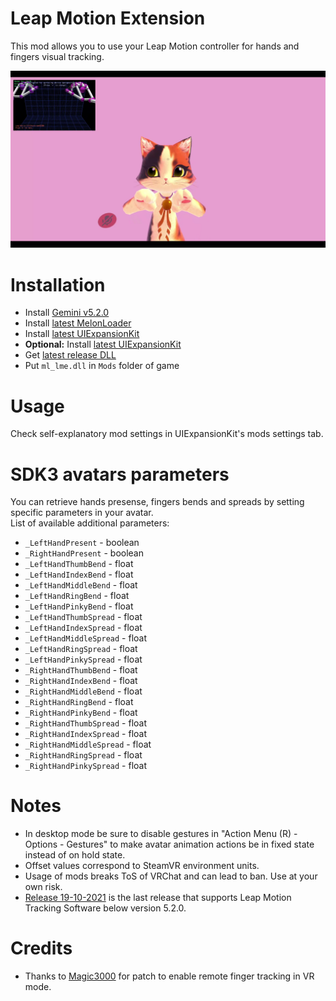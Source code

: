 # Leap Motion Extension
This mod allows you to use your Leap Motion controller for hands and fingers visual tracking.

[![](.github/img_01.png)](https://youtu.be/ALDBcI9yCyM)

# Installation
* Install [Gemini v5.2.0](https://developer.leapmotion.com/tracking-software-download)
* Install [latest MelonLoader](https://github.com/LavaGang/MelonLoader)
* Install [latest UIExpansionKit](https://github.com/knah/VRCMods)
* **Optional:** Install [latest UIExpansionKit](https://github.com/knah/VRCMods)
* Get [latest release DLL](../../../releases/latest)
* Put `ml_lme.dll` in `Mods` folder of game

# Usage
Check self-explanatory mod settings in UIExpansionKit's mods settings tab.

# SDK3 avatars parameters
You can retrieve hands presense, fingers bends and spreads by setting specific parameters in your avatar.  
List of available additional parameters:
* `_LeftHandPresent` - boolean
* `_RightHandPresent` - boolean
* `_LeftHandThumbBend` - float
* `_LeftHandIndexBend` - float
* `_LeftHandMiddleBend` - float
* `_LeftHandRingBend` - float
* `_LeftHandPinkyBend` - float
* `_LeftHandThumbSpread` - float
* `_LeftHandIndexSpread` - float
* `_LeftHandMiddleSpread` - float
* `_LeftHandRingSpread` - float
* `_LeftHandPinkySpread` - float
* `_RightHandThumbBend` - float
* `_RightHandIndexBend` - float
* `_RightHandMiddleBend` - float
* `_RightHandRingBend` - float
* `_RightHandPinkyBend` - float
* `_RightHandThumbSpread` - float
* `_RightHandIndexSpread` - float
* `_RightHandMiddleSpread` - float
* `_RightHandRingSpread` - float
* `_RightHandPinkySpread` - float

# Notes
* In desktop mode be sure to disable gestures in "Action Menu (R) - Options - Gestures" to make avatar animation actions be in fixed state instead of on hold state.
* Offset values correspond to SteamVR environment units.
* Usage of mods breaks ToS of VRChat and can lead to ban. Use at your own risk.
* [Release 19-10-2021](../../../releases/tag/week-42-2) is the last release that supports Leap Motion Tracking Software below version 5.2.0.

# Credits
* Thanks to [Magic3000](https://github.com/Magic3000) for patch to enable remote finger tracking in VR mode.
